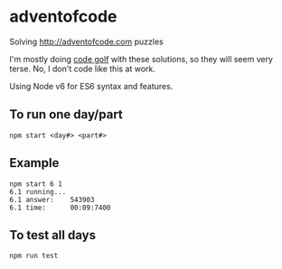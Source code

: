 # adventofcode
Solving http://adventofcode.com puzzles

I'm mostly doing [code golf](https://en.wikipedia.org/wiki/Code_golf) with these solutions, so they will seem very terse.
No, I don't code like this at work.

Using Node v6 for ES6 syntax and features.

To run one day/part
------
`npm start <day#> <part#>`

Example
-------
```
npm start 6 1
6.1 running...
6.1 answer:	   543903
6.1 time:	   00:09:7400
```

To test all days
-----------
`npm run test`
